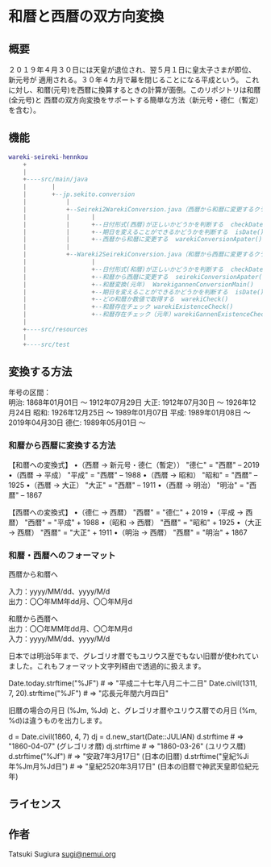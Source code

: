 # 和暦と西暦の双方向変換


## 概要

２０１９年４月３０日には天皇が退位され、翌５月１日に皇太子さまが即位、新元号が
適用される。３０年４カ月で幕を閉じることになる平成という。
これに対し、和暦(元号)を西暦に換算するときの計算が面倒。このリポジトリは和暦(全元号)と
西暦の双方向変換をサポートする簡単な方法（新元号・德仁（暫定）を含む）。


## 機能

``` lua
wareki-seireki-hennkou
    +
    |
    +----src/main/java
    |       |
    |       +--jp.sekito.conversion
    |           |
    |           +--Seireki2WarekiConversion.java（西暦から和暦に変更するクラス）
    |           |      |
    |           |      +--日付形式(西暦)が正しいかどうかを判断する  checkDate()
    |           |      +--期日を変えることができるかどうかを判断する  isDate()
    |           |      +--西暦から和暦に変更する  warekiConversionApater()
    |           |
    |           +--Wareki2SeirekiConversion.java（和暦から西暦に変更するクラス）
    |                  |
    |                  +--日付形式(和暦)が正しいかどうかを判断する  checkDate()
    |                  +--和暦から西暦に変更する  seirekiConversionApater()
    |                  +--和暦変換(元年)  WarekigannenConversionMain()
    |                  +--期日を変えることができるかどうかを判断する  isDate()
    |                  +--どの和暦か数値で取得する  warekiCheck()
    |                  +--和暦存在チェック warekiExistenceCheck()
    |                  +--和暦存在チェック（元年）warekiGannenExistenceCheck()
    |
    +----src/resources
    |
    +----src/test
```


## 変換する方法

年号の区間：   
明治: 1868年01月01日 ～ 1912年07月29日
大正: 1912年07月30日 ～ 1926年12月24日
昭和: 1926年12月25日 ～ 1989年01月07日
平成: 1989年01月08日 ～ 2019年04月30日
德仁: 1989年05月01日 ～


### 和暦から西暦に変換する方法

【和暦への変換式】
•（西暦 → 新元号・德仁（暫定）） "德仁" = "西暦" – 2019
•（西暦 → 平成） "平成" = "西暦" – 1988
•（西暦 → 昭和） "昭和" = "西暦" – 1925
•（西暦 → 大正） "大正" = "西暦" – 1911
•（西暦 → 明治） "明治" = "西暦" – 1867


【西暦への変換式】
•（德仁 → 西暦） "西暦" = "德仁" + 2019
•（平成 → 西暦） "西暦" = "平成" + 1988
•（昭和 → 西暦） "西暦" = "昭和" + 1925
•（大正 → 西暦） "西暦" = "大正" + 1911
•（明治 → 西暦） "西暦" = "明治" + 1867



### 和暦・西暦へのフォーマット

西暦から和暦へ   

入力：yyyy/MM/dd、yyyy/M/d   
出力：〇〇年MM年dd月、〇〇年M月d

和暦から西暦へ   
出力：〇〇年MM年dd月、〇〇年M月d   
入力：yyyy/MM/dd、yyyy/M/d


日本では明治5年まで、グレゴリオ暦でもユリウス歴でもない旧暦が使われていました。これもフォーマット文字列経由で透過的に扱えます。

 Date.today.strftime("%JF")              # => "平成二十七年八月二十二日"
 Date.civil(1311, 7, 20).strftime("%JF") # => "応長元年閏六月四日"

旧暦の場合の月日 (%Jm, %Jd) と、グレゴリオ暦やユリウス暦での月日 (%m, %d)は違うものを出力します。

 d = Date.civil(1860, 4, 7)
 dj = d.new_start(Date::JULIAN)
 d.strftime                     # => "1860-04-07" (グレゴリオ暦)
 dj.strftime                    # => "1860-03-26" (ユリウス暦)
 d.strftime("%Jf")              # => "安政7年3月17日" (日本の旧暦)
 d.strftime("皇紀%Ji年%Jm月%Jd日") # => "皇紀2520年3月17日" (日本の旧暦で神武天皇即位紀元年)



## ライセンス



## 作者

Tatsuki Sugiura <sugi@nemui.org>
